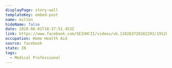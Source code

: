 ```yaml
---
displayPage: story-wall
templateKey: embed-post
name: milton
hideName: false
date: 2020-06-01T18:37:51.453Z
link: https://www.facebook.com/SEIUHCII/videos/vb.118283728182293/1912626985541121/?type=2&theater
occupation: Home Health Aid
source: facebook
state: IN
tags:
  - Medical Professional
---
```

